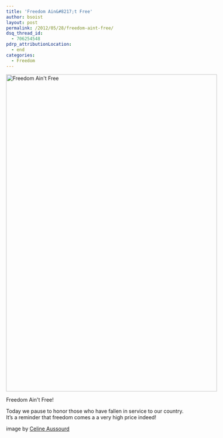 ```yaml
---
title: 'Freedom Ain&#8217;t Free'
author: bsoist
layout: post
permalink: /2012/05/28/freedom-aint-free/
dsq_thread_id:
  - 706254548
pdrp_attributionLocation:
  - end
categories:
  - Freedom
---
```

<div class="wp-caption aligncenter" style="width: 586px">
  <img class="  " title="costoffreedom" src="http://farm4.staticflickr.com/3393/5778597850_fc72609938_o.jpg" alt="Freedom Ain't Free" width="576" height="864" />
  
  <p class="wp-caption-text">
    Freedom Ain't Free!
  </p>
</div>

Today we pause to honor those who have fallen in service to our country. It&#8217;s a reminder that freedom comes a a very high price indeed!

image by [Celine Aussourd][1]

 [1]: http://www.flickr.com/photos/albumceline/5778597850/
